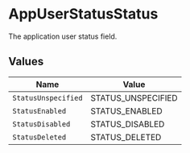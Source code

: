 # AppUserStatusStatus

The application user status field.


## Values

| Name                | Value               |
| ------------------- | ------------------- |
| `StatusUnspecified` | STATUS_UNSPECIFIED  |
| `StatusEnabled`     | STATUS_ENABLED      |
| `StatusDisabled`    | STATUS_DISABLED     |
| `StatusDeleted`     | STATUS_DELETED      |